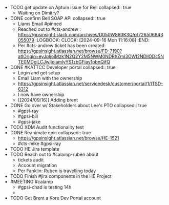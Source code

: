 - TODO get update on Aptum issue for Bell
  collapsed:: true
	- Waiting on Dimitry?
- DONE confirm Bell SOAP API
  collapsed:: true
	- Liams Email #pinned
	- Reached out to #cts-andrew : https://gpsinsight.slack.com/archives/D050W860K3Q/p1726506843055079
	  :LOGBOOK:
	  CLOCK: [2024-09-16 Mon 11:16:08]
	  :END:
	- Per #cts-andrew ticket has been created: https://gpsinsight.atlassian.net/browse/FD-7190?atlOrigin=eyJpIjoiMzk1N2Q2Y2M5NWM0NDRhZmI3OWI2NDllODc5NTE0MDgiLCJwIjoiamlyYS1zbGFjay1pbnQifQ
- DONE #KATTCC Developer portal
  collapsed:: true
	- Login and get setup
	- Email Liam with the ownership
	- https://gpsinsight.atlassian.net/servicedesk/customer/portal/1/ITSD-6312
	- I now have ownership
	- [[2024/09/16]] Adding brent
- DONE Go over w/ Stakeholders about Lee's PTO
  collapsed:: true
	- #gpsi-ray
	- #gpsi-bill
	- #gpsi-jake
- TODO XDM Audit functionality test
- DONE Reanimate epic
  collapsed:: true
	- https://gpsinsight.atlassian.net/browse/HE-1521
	- #cts-mike #gpsi-ray
- TODO HE Jira template
- TODO Reach out to #calamp-ruben about
	- tickets audit
	- Account migration
	- Per Fanklin: Ruben is travelling today
- TODO Finish #jira components in the HE Project
- #MEETING #calamp
	- #gpsi-chad is testing 14h
	-
- TODO Get Brent a Kore Dev Portal account